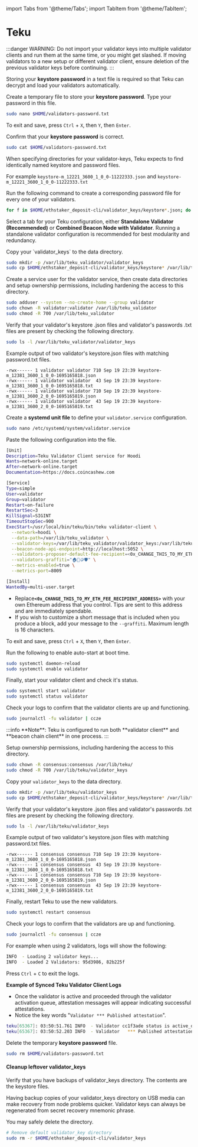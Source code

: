 import Tabs from '@theme/Tabs';
import TabItem from '@theme/TabItem';

# Teku

:::danger
WARNING: Do not import your validator keys into multiple validator clients and run them at the same time, or you might get slashed. If moving validators to a new setup or different validator client, ensure deletion of the previous validator keys before continuing.
:::

Storing your **keystore password** in a text file is required so that Teku can decrypt and load your validators automatically.

Create a temporary file to store your **keystore password**. Type your password in this file.

```bash
sudo nano $HOME/validators-password.txt
```

To exit and save, press `Ctrl` + `X`, then `Y`, then `Enter`.

Confirm that your **keystore password** is correct.

```bash
sudo cat $HOME/validators-password.txt
```

When specifying directories for your validator-keys, Teku expects to find identically named keystore and password files.

For example `keystore-m_12221_3600_1_0_0-11222333.json` and `keystore-m_12221_3600_1_0_0-11222333.txt`

Run the following command to create a corresponding password file for every one of your validators.

```bash
for f in $HOME/ethstaker_deposit-cli/validator_keys/keystore*.json; do sudo cp $HOME/validators-password.txt $HOME/ethstaker_deposit-cli/validator_keys/$(basename $f .json).txt; done
```

Select a tab for your Teku configuration, either **Standalone Validator (Recommended)** or **Combined Beacon Node with Validator**. Running a standalone validator configuration is recommended for best modularity and redundancy.

<Tabs>
<TabItem value="z" label="Standalone Validator (Recommended)" >
Copy your `validator_keys` to the data directory.

```bash
sudo mkdir -p /var/lib/teku_validator/validator_keys
sudo cp $HOME/ethstaker_deposit-cli/validator_keys/keystore* /var/lib/teku_validator/validator_keys
```

Create a service user for the validator service, then create data directories and setup ownership permissions, including hardening the access to this directory.

```bash
sudo adduser --system --no-create-home --group validator
sudo chown -R validator:validator /var/lib/teku_validator
sudo chmod -R 700 /var/lib/teku_validator
```

Verify that your validator's keystore .json files and validator's passwords .txt files are present by checking the following directory.

```bash
sudo ls -l /var/lib/teku_validator/validator_keys
```

Example output of two validator's keystore.json files with matching password.txt files.

```
-rwx------ 1 validator validator 710 Sep 19 23:39 keystore-m_12381_3600_1_0_0-1695165818.json
-rwx------ 1 validator validator  43 Sep 19 23:39 keystore-m_12381_3600_1_0_0-1695165818.txt
-rwx------ 1 validator validator 710 Sep 19 23:39 keystore-m_12381_3600_2_0_0-1695165819.json
-rwx------ 1 validator validator  43 Sep 19 23:39 keystore-m_12381_3600_2_0_0-1695165819.txt
```

Create a **systemd unit file** to define your `validator.service` configuration.

```bash
sudo nano /etc/systemd/system/validator.service
```

Paste the following configuration into the file.&#x20;

```bash
[Unit]
Description=Teku Validator Client service for Hoodi
Wants=network-online.target
After=network-online.target
Documentation=https://docs.coincashew.com

[Service]
Type=simple
User=validator
Group=validator
Restart=on-failure
RestartSec=3
KillSignal=SIGINT
TimeoutStopSec=900
ExecStart=/usr/local/bin/teku/bin/teku validator-client \
  --network=hoodi \
  --data-path=/var/lib/teku_validator \
  --validator-keys=/var/lib/teku_validator/validator_keys:/var/lib/teku_validator/validator_keys \
  --beacon-node-api-endpoint=http://localhost:5052 \
  --validators-proposer-default-fee-recipient=<0x_CHANGE_THIS_TO_MY_ETH_FEE_RECIPIENT_ADDRESS> \
  --validators-graffiti="🏠🥩🪙🛡️" \
  --metrics-enabled=true \
  --metrics-port=8009

[Install]
WantedBy=multi-user.target
```

* Replac&#x65;**`<0x_CHANGE_THIS_TO_MY_ETH_FEE_RECIPIENT_ADDRESS>`** with your own Ethereum address that you control. Tips are sent to this address and are immediately spendable.
* If you wish to customize a short message that is included when you produce a block, add your message to the `--graffiti`. Maximum length is 16 characters.

To exit and save, press `Ctrl` + `X`, then `Y`, then `Enter`.

Run the following to enable auto-start at boot time.

```bash
sudo systemctl daemon-reload
sudo systemctl enable validator
```

Finally, start your validator client and check it's status.

```bash
sudo systemctl start validator
sudo systemctl status validator
```

Check your logs to confirm that the validator clients are up and functioning.

```bash
sudo journalctl -fu validator | ccze
```
</TabItem>

<TabItem value="x" label="Combined BN+VC" >
:::info
**Note**: Teku is configured to run both **validator client** and **beacon chain client** in one process.
:::

Setup ownership permissions, including hardening the access to this directory.

```bash
sudo chown -R consensus:consensus /var/lib/teku/
sudo chmod -R 700 /var/lib/teku/validator_keys
```

Copy your `validator_keys` to the data directory.

```bash
sudo mkdir -p /var/lib/teku/validator_keys
sudo cp $HOME/ethstaker_deposit-cli/validator_keys/keystore* /var/lib/teku/validator_keys
```

Verify that your validator's keystore .json files and validator's passwords .txt files are present by checking the following directory.

```bash
sudo ls -l /var/lib/teku/validator_keys
```

Example output of two validator's keystore.json files with matching password.txt files.

```
-rwx------ 1 consensus consensus 710 Sep 19 23:39 keystore-m_12381_3600_1_0_0-1695165818.json
-rwx------ 1 consensus consensus  43 Sep 19 23:39 keystore-m_12381_3600_1_0_0-1695165818.txt
-rwx------ 1 consensus consensus 710 Sep 19 23:39 keystore-m_12381_3600_2_0_0-1695165819.json
-rwx------ 1 consensus consensus  43 Sep 19 23:39 keystore-m_12381_3600_2_0_0-1695165819.txt
```

Finally, restart Teku to use the new validators.

```bash
sudo systemctl restart consensus
```

Check your logs to confirm that the validators are up and functioning.

```bash
sudo journalctl -fu consensus | ccze
```
</TabItem>
</Tabs>

For example when using 2 validators, logs will show the following:

```bash
INFO  - Loading 2 validator keys...
INFO  - Loaded 2 Validators: 95d3986, 82b225f
```

Press `Ctrl` + `C` to exit the logs.

**Example of Synced Teku Validator Client Logs**

* Once the validator is active and proceeded through the validator activation queue, attestation messages will appear indicating successful attestations.
* Notice the key words "`Validator *** Published attestation`".

```bash
teku[65367]: 03:50:51.761 INFO  - Validator cc1f3ade status is active_ongoing.
teku[65367]: 03:50:52.203 INFO  - Validator   *** Published attestation        Count: 1, Slot: 31362, Root: 90FC0DF4D5958E469134A015203B53B3FB94A0FC1038FB2462882906D4A729A2
```

Delete the temporary **keystore password** file.

```bash
sudo rm $HOME/validators-password.txt
```

#### Cleanup leftover validator_keys <a href="#optional-step-0-cleanup-leftover-validator_keys" id="optional-step-0-cleanup-leftover-validator_keys"></a>

Verify that you have backups of validator_keys directory. The contents are the keystore files.

Having backup copies of your validator_keys directory on USB media can make recovery from node problems quicker. Validator keys can always be regenerated from secret recovery mnemonic phrase.

You may safely delete the directory.

```bash
# Remove default validator_key directory
sudo rm -r $HOME/ethstaker_deposit-cli/validator_keys
```
